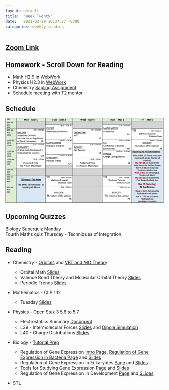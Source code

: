 ```yaml
---
layout: default
title:  "Week Twenty"
date:   2021-02-29 19:37:27 -0700
categories: weekly reading
---
```

## [Zoom Link](https://ubc.zoom.us/j/69489092134?pwd=ZTRxOFNmRmNVT3NpWVhmV0VDTEpyUT09)

## Homework - Scroll Down for Reading
- Math H2.9 in [WebWork](https://webwork.elearning.ubc.ca/webwork2/2020W1-2_SCIE_010_001/)
- Physics H2.3 in [WebWork](https://webwork.elearning.ubc.ca/webwork2/2020W1-2_SCIE_010_001/)
- Chemistry [Sapling Assignment](https://canvas.ubc.ca/courses/62920/assignments/846976)
- Schedule meeting with T2 mentor


## Schedule

![Week Twenty Schedule](/assets/w20schedule.png)

## Upcoming Quizzes

<!-- Sixth Biology quiz Monday - Amino Acids     -->
Biology Superquiz Monday     
Fourth Maths quiz Thursday - Techniques of Integration    
<!-- First Maths test Thursday - All Integration Covered so far      -->
<!-- Second Physics quiz Thursday/Friday - Waves Classical and Quantum     -->
<!-- Second Chemistry quiz Thursday/Friday - Intermolecular Forces and Quantum    -->

## Reading

- Chemistry - [Orbitals](https://chem.libretexts.org/Bookshelves/General_Chemistry/Map%3A_General_Chemistry_(Petrucci_et_al.)/08%3A_Electrons_in_Atoms) and [VBT and MO Theory](https://canvas.ubc.ca/courses/62920/files/13173415?module_item_id=2970686)
    - Orbital Math [Slides](https://canvas.ubc.ca/courses/62920/files/12882773?wrap=1)
    - Valence Bond Theory and Molecular Orbital Theory [Slides](https://canvas.ubc.ca/courses/62920/files/13173314/download?download_frd=1)
    - Periodic Trends [Slides](https://canvas.ubc.ca/courses/62920/files/12882773?wrap=1)

	
- Mathematics - <!-- 7 on [Active Calculus](https://activecalculus.org/) and -->CLP 1.12
    - Tuesday [Slides](https://canvas.ubc.ca/courses/62921/files/13320356?wrap=1)


- Physics - <!--[Waves on WebWork](https://webwork.elearning.ubc.ca/webwork2/2020W1-2_SCIE_010_001/) -->Open Stax 3 [5.6 to 5.7](https://openstax.org/books/university-physics-volume-3/pages/5-1-invariance-of-physical-laws)<!-- Vol. 1 Ch. 16, 18, Vol. 3 Ch. 3.1 and 3.2 -->
    - Electrostatics Summary [Document](https://canvas.ubc.ca/courses/62922/files/13309838?wrap=1)
    - L39 - Intermolecular Forces [Slides](https://canvas.ubc.ca/courses/62922/files/13308241?wrap=1) and [Dipole Simulation](https://canvas.ubc.ca/courses/62922/files/13306690?wrap=1)
    - L40 - Charge Distributions [Slides](https://canvas.ubc.ca/courses/62922/files/13375706?wrap=1)


- Biology - [Tutorial Prep](https://canvas.ubc.ca/courses/62806/pages/tutorials-in-silico-pcr-primer-design-and-)
    - Regulation of Gene Expression [Intro Page](https://canvas.ubc.ca/courses/62806/pages/introduction-to-regulation-of-gene-expression?module_item_id=2061824), [Regulation of Gene Expression in Bacteria Page](https://canvas.ubc.ca/courses/62806/pages/regulation-of-gene-expression-in-bacteria-lac-operon?module_item_id=1883068) and [Slides](https://canvas.ubc.ca/courses/62806/files/8411653/download?wrap=1)
    - Regulation of Gene Expression in Eukaryotes [Page](https://canvas.ubc.ca/courses/62806/pages/regulation-of-gene-expression-in-eukaryotes?module_item_id=1883069) and [Slides](https://canvas.ubc.ca/courses/62806/files/8415075/download?wrap=1)
    - Tools for Studying Gene Expression [Page](https://canvas.ubc.ca/courses/62806/pages/tools-for-studying-gene-expression?module_item_id=1883070) and [Slides](https://canvas.ubc.ca/courses/62806/files/8412138/download?wrap=1)
    - Regulation of Gene Expression in Development [Page](https://canvas.ubc.ca/courses/62806/pages/regulation-of-gene-expression-in-development?module_item_id=1883071) and [SLides](https://canvas.ubc.ca/courses/62806/files/8415149/download?wrap=1)


- STL